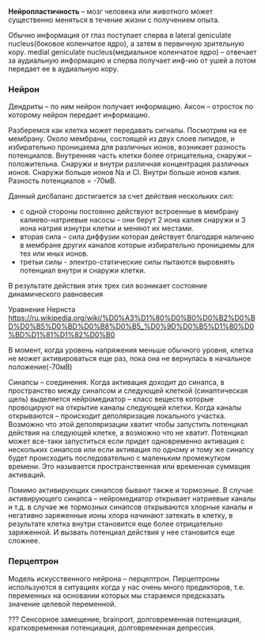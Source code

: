 **Нейропластичность** – мозг человека или животного может существенно меняться в течение жизни с получением опыта.

Обычно информация от глаз поступает сперва в lateral geniculate nucleus(боковое коленчатое ядро), а затем в первичную зрительную кору. medial geniculate nucleus(медиальное коленчатое ядро) – отвечает за аудиальную информацию и сперва получает инф-ию от ушей а потом передает ее в аудиальную кору.

### Нейрон  
Дендриты – по ним нейрон получает информацию.  Аксон – отросток по которому нейрон передает информацию.  

Разберемся как клетка может передавать сигналы. Посмотрим на ее мембрану. Около мембраны, состоящей из двух слоев липидов,  и избирательно проницаема для различных ионов, возникает разность потенциалов. Внутренняя часть клетки более отрицательна, снаружи – положительна. Снаружи и внутри различная концентрация различных ионов. Снаружи больше ионов Na и Cl. Внутри больше ионов калия. Разность потенциалов = -70мВ.

Данный дисбаланс достигается за счет действия нескольких сил:
 - с одной стороны постоянно действуют встроенные  в мембрану калиево-натриевые насосы – они берут 2 иона калия снаружи и 3 иона натрия  изнутри клетки и меняют их местами.
 - вторая сила – сила диффузии которая действует благодаря наличию в мембране других каналов которые избирательно проницаемы для тех или иных ионов.  
 - третьи силы - электро-статические силы пытаются выровнять потенциал внутри и снаружи клетки.  

В результате действия этих трех сил возникает состояние динамического равновесия

Уравнение Нернста  
https://ru.wikipedia.org/wiki/%D0%A3%D1%80%D0%B0%D0%B2%D0%BD%D0%B5%D0%BD%D0%B8%D0%B5_%D0%9D%D0%B5%D1%80%D0%BD%D1%81%D1%82%D0%B0

В момент, когда уровень напряжения меньше обычного уровня, клетка не может активироваться еще раз, пока она не вернулась в начальное положение(-70мВ)  

Синапсы – соединения. Когда активация доходит до синапса, в пространство между синапсом и следующей клеткой (синаптическая щель) выделяется нейромедиатор – класс веществ которые провоцируют на открытие каналы следующей клетки. Когда каналы открываются – происходит деполяризация локального участка. Возможно что этой деполяризации хватит чтобы запустить потенциал действия на следующей клетке, а возможно что не хватит. Потенциал может все-таки запуститься если придет одновременно активация с нескольких синапсов или если активация по одному и тому же синапсу будет происходить последовательно с маленьким промежутком времени. Это называется пространственная или временная суммация активаций.

Помимо активирующих синапсов бывают также и тормозные. В случае активирующего синапса – нейромедиатор открывает натриевые каналы и т.д. в случае же тормозных синапсов открываются хлорные каналы и негативно заряженные ионы хлора начинают затекать в клетку, в результате клетка внутри становится еще более отрицательно заряженной. И вызвать потенциал действия у нее становится еще сложнее.  

### Перцептрон  
Модель искусственного нейрона – перцептрон. Перцептроны используются в ситуациях когда у нас очень много предикторов, т.е. переменных на основании которых мы стараемся предсказать значение целевой переменной.

??? Сенсорное замещение, brainport, долговременная потенциация, кратковременная потенциация, долговременная депрессия.  
  
